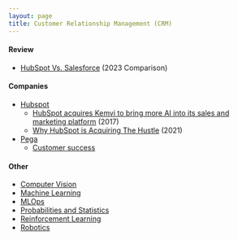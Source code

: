 ```yaml
---
layout: page
title: Customer Relationship Management (CRM)
---
```


#### Review
* [HubSpot Vs. Salesforce](https://www.forbes.com/advisor/business/software/salesforce-vs-hubspot/) (2023 Comparison)

#### Companies
* [Hubspot](https://en.wikipedia.org/wiki/HubSpot)
  * [HubSpot acquires Kemvi to bring more AI into its sales and marketing platform](https://techcrunch.com/2017/07/25/hubspot-acquires-kemvi/) (2017)
  * [Why HubSpot is Acquiring The Hustle](https://blog.hubspot.com/marketing/why-hubspot-is-acquiring-the-hustle) (2021)
* [Pega](https://en.wikipedia.org/wiki/Pegasystems)
  * [Customer success](https://www.pega.com/customers?f%5B0%5D=solution%3A10236&f%5B1%5D=solution%3A10241&f%5B2%5D=solution%3A10256)

#### Other
* [Computer Vision](/computer_vision)
* [Machine Learning](/machine_learning)
* [MLOps](/mlops)
* [Probabilities and Statistics](/probabilities_and_statistics)
* [Reinforcement Learning](/reinforcement_learning)
* [Robotics](/robotics)
